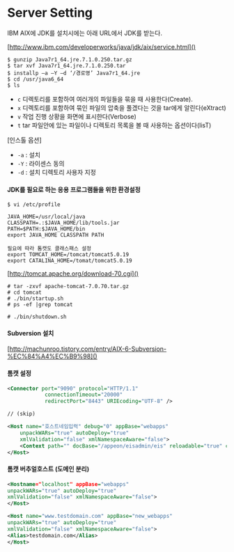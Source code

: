 Server Setting
===

IBM AIX에 JDK를 설치시에는 아래 URL에서 JDK를 받는다.

[http://www.ibm.com/developerworks/java/jdk/aix/service.html]()

```
$ gunzip Java7r1_64.jre.7.1.0.250.tar.gz
$ tar xvf Java7r1_64.jre.7.1.0.250.tar
$ installp –a –Y –d ‘/경로명’ Java7r1_64.jre
$ cd /usr/java6_64
$ ls
```

- `c` 디렉토리를 포함하여 여러개의 파일들을 묶을 때 사용한다(Create).
- `x` 디렉토리를 포함하여 묶인 파일의 압축을 풀겠다는 것을 tar에게 알린다(eXtract)
- `v` 작업 진행 상황을 화면에 표시한다(Verbose)
- `t` tar 파일안에 있는 파일이나 디렉토리 목록을 볼 때 사용하는 옵션이다(lisT)


[인스톨 옵션]

- `-a` :  설치
- `-Y` : 라이센스 동의
- `-d` :  설치 디렉토리 사용자 지정

#### JDK를 필요로 하는 응용 프로그램들을 위한 환경설정

```
$ vi /etc/profile

JAVA_HOME=/usr/local/java
CLASSPATH=.:$JAVA_HOME/lib/tools.jar
PATH=$PATH:$JAVA_HOME/bin
export JAVA_HOME CLASSPATH PATH

필요에 따라 톰캣도 클래스패스 설정
export TOMCAT_HOME=/tomcat/tomcat5.0.19
export CATALINA_HOME=/tomat/tomcat5.0.19
```

[http://tomcat.apache.org/download-70.cgi]()

```
# tar -zxvf apache-tomcat-7.0.70.tar.gz
# cd tomcat
# ./bin/startup.sh
# ps -ef |grep tomcat

# ./bin/shutdown.sh
```

#### Subversion 설치

[http://machunroo.tistory.com/entry/AIX-6-Subversion-%EC%84%A4%EC%B9%98]()

#### 톰캣 설정

```xml
<Connector port="9090" protocol="HTTP/1.1"
            connectionTimeout="20000"
            redirectPort="8443" URIEcoding="UTF-8" />

// (skip)

<Host name="호스트네임입력" debug="0" appBase="webapps"
    unpackWARs="true" autoDeploy="true"
    xmlValidation="false" xmlNamespaceAware="false">
    <Context path="" docBase="/appeon/eisadmin/eis" reloadable="true" crossContext="true" debug="0"/>
</Host>
```

#### 톰캣 버추얼호스트 (도메인 분리)

```xml
<Hostname="localhost" appBase="webapps"
unpackWARs="true" autoDeploy="true"
xmlValidation="false" xmlNamespaceAware="false">
</Host>

<Host name="www.testdomain.com" appBase="new_webapps"
unpackWARs="true" autoDeploy="true"
xmlValidation="false" xmlNamespaceAware="false">
<Alias>testdomain.com</Alias>
</Host>
```